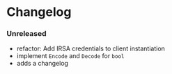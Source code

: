 # Changelog

### Unreleased

- refactor: Add IRSA credentials to client instantiation
- implement `Encode` and `Decode` for `bool`
- adds a changelog
